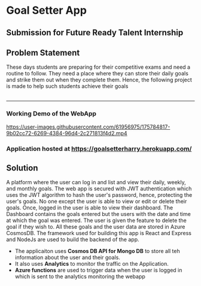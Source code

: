 # Goal Setter App
## Submission for Future Ready Talent Internship

## Problem Statement
These days students are preparing for their competitive exams and need a routine to follow. They need a place where they can store their daily goals and strike them out when they complete them. Hence, the following project is made to help such students achieve their goals
<br><br><hr>

### Working Demo of the WebApp
https://user-images.githubusercontent.com/61956975/175784817-9b02cc72-6269-4384-96d4-2c271813f4d2.mp4

### Application hosted at https://goalsetterharry.herokuapp.com/

## Solution
A platform where the user can log in and list and view their daily, weekly, and monthly goals. The web app is secured with JWT authentication which uses the JWT algorithm to hash the user's password, hence, protecting the user's goals. No one except the user is able to view or edit or delete their goals. Once, logged in the user is able to view their dashboard. The Dashboard contains the goals entered but the users with the date and time at which the goal was entered. The user is given the feature to delete the goal if they wish to. All these goals and the user data are stored in Azure CosmosDB. The framework used for building this app is React and Express and NodeJs are used to build the backend of the app.

- The applicaiton uses **Cosmos DB API for Mongo DB** to store all teh information about the user and their goals. 
- It also uses **Analytics** to monitor the traffic on the Application.
- **Azure functions** are used to trigger data when the user is logged in which is sent to the analytics monitoring the webapp
